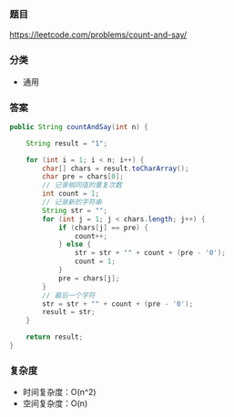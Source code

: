 ### 题目
https://leetcode.com/problems/count-and-say/

### 分类
* 通用

### 答案
```java
public String countAndSay(int n) {

    String result = "1";

    for (int i = 1; i < n; i++) {
        char[] chars = result.toCharArray();
        char pre = chars[0];
        // 记录相同值的重复次数
        int count = 1;
        // 记录新的字符串
        String str = "";
        for (int j = 1; j < chars.length; j++) {
            if (chars[j] == pre) {
                count++;
            } else {
                str = str + "" + count + (pre - '0');
                count = 1;
            }
            pre = chars[j];
        }
        // 最后一个字符
        str = str + "" + count + (pre - '0');
        result = str;
    }

    return result;
}
```

### 复杂度
* 时间复杂度：O(n^2)
* 空间复杂度：O(n)
